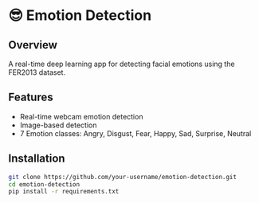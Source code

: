 # 😎 Emotion Detection

## Overview
A real-time deep learning app for detecting facial emotions using the FER2013 dataset.

## Features
- Real-time webcam emotion detection
- Image-based detection
- 7 Emotion classes: Angry, Disgust, Fear, Happy, Sad, Surprise, Neutral

## Installation
```bash
git clone https://github.com/your-username/emotion-detection.git
cd emotion-detection
pip install -r requirements.txt
